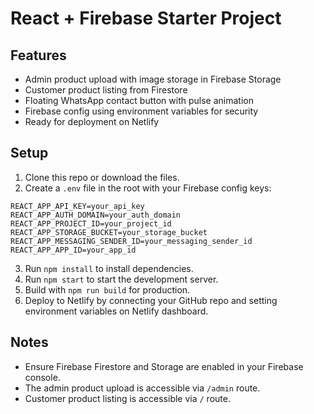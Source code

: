 # React + Firebase Starter Project

## Features
- Admin product upload with image storage in Firebase Storage
- Customer product listing from Firestore
- Floating WhatsApp contact button with pulse animation
- Firebase config using environment variables for security
- Ready for deployment on Netlify

## Setup

1. Clone this repo or download the files.
2. Create a `.env` file in the root with your Firebase config keys:

```
REACT_APP_API_KEY=your_api_key
REACT_APP_AUTH_DOMAIN=your_auth_domain
REACT_APP_PROJECT_ID=your_project_id
REACT_APP_STORAGE_BUCKET=your_storage_bucket
REACT_APP_MESSAGING_SENDER_ID=your_messaging_sender_id
REACT_APP_APP_ID=your_app_id
```

3. Run `npm install` to install dependencies.
4. Run `npm start` to start the development server.
5. Build with `npm run build` for production.
6. Deploy to Netlify by connecting your GitHub repo and setting environment variables on Netlify dashboard.

## Notes
- Ensure Firebase Firestore and Storage are enabled in your Firebase console.
- The admin product upload is accessible via `/admin` route.
- Customer product listing is accessible via `/` route.
